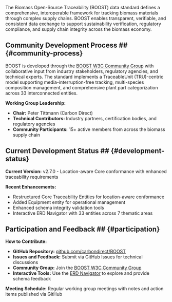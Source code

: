 The Biomass Open-Source Traceability (BOOST) data standard defines a comprehensive, interoperable framework for tracking biomass materials through complex supply chains. BOOST enables transparent, verifiable, and consistent data exchange to support sustainability verification, regulatory compliance, and supply chain integrity across the biomass economy.

## Community Development Process ## {#community-process}

BOOST is developed through the [BOOST W3C Community Group](https://www.w3.org/community/boost-01/) with collaborative input from industry stakeholders, regulatory agencies, and technical experts. The standard implements a TraceableUnit (TRU)-centric model supporting media-interruption-free tracking, multi-species composition management, and comprehensive plant part categorization across 33 interconnected entities.

**Working Group Leadership:**
- **Chair:** Peter Tittmann (Carbon Direct)
- **Technical Contributors:** Industry partners, certification bodies, and regulatory agencies
- **Community Participants:** 15+ active members from across the biomass supply chain

## Current Development Status ## {#development-status}

**Current Version:** v2.7.0 - Location-aware Core conformance with enhanced traceability requirements

**Recent Enhancements:**
- Restructured Core Traceability Entities for location-aware conformance
- Added Equipment entity for operational management
- Enhanced schema integrity validation tools
- Interactive ERD Navigator with 33 entities across 7 thematic areas

## Participation and Feedback ## {#participation}

**How to Contribute:**
- **GitHub Repository:** [github.com/carbondirect/BOOST](https://github.com/carbondirect/BOOST)
- **Issues and Feedback:** Submit via GitHub Issues for technical discussions
- **Community Group:** Join the [BOOST W3C Community Group](https://www.w3.org/community/boost-01/)
- **Interactive Tools:** Use the [ERD Navigator](erd-navigator/index.html) to explore and provide schema feedback

**Meeting Schedule:** Regular working group meetings with notes and action items published via GitHub
